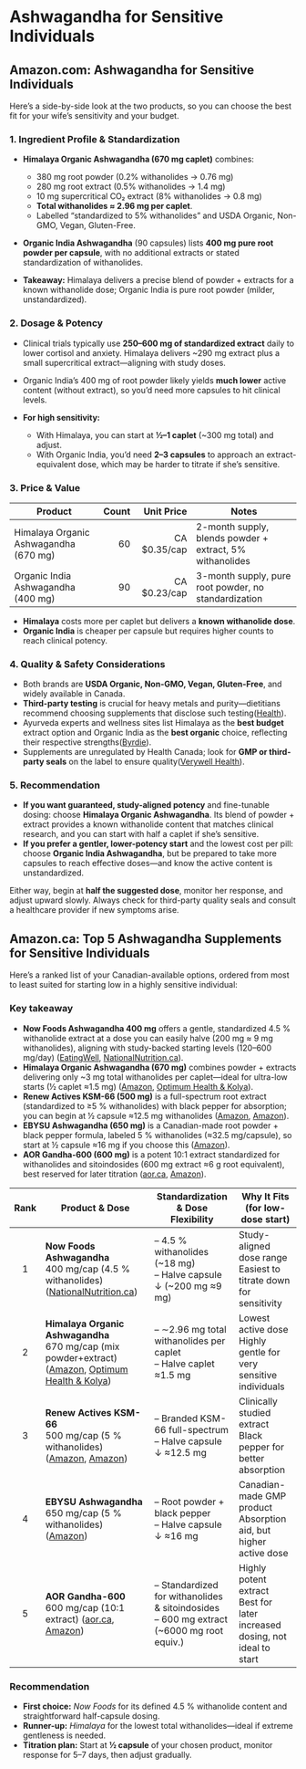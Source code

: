 # Ashwagandha for Sensitive Individuals

## Amazon.com: Ashwagandha for Sensitive Individuals

Here’s a side-by-side look at the two products, so you can choose the best fit for your wife’s sensitivity and your budget.

### 1. Ingredient Profile & Standardization

* **Himalaya Organic Ashwagandha (670 mg caplet)** combines:

  * 380 mg root powder (0.2% withanolides → 0.76 mg)
  * 280 mg root extract (0.5% withanolides → 1.4 mg)
  * 10 mg supercritical CO₂ extract (8% withanolides → 0.8 mg)
  * **Total withanolides ≈ 2.96 mg per caplet**.
  * Labelled “standardized to 5% withanolides” and USDA Organic, Non-GMO, Vegan, Gluten-Free.
* **Organic India Ashwagandha** (90 capsules) lists **400 mg pure root powder per capsule**, with no additional extracts or stated standardization of withanolides.
* **Takeaway:** Himalaya delivers a precise blend of powder + extracts for a known withanolide dose; Organic India is pure root powder (milder, unstandardized).

### 2. Dosage & Potency

* Clinical trials typically use **250–600 mg of standardized extract** daily to lower cortisol and anxiety. Himalaya delivers \~290 mg extract plus a small supercritical extract—aligning with study doses.
* Organic India’s 400 mg of root powder likely yields **much lower** active content (without extract), so you’d need more capsules to hit clinical levels.
* **For high sensitivity:**

  * With Himalaya, you can start at **½–1 caplet** (\~300 mg total) and adjust.
  * With Organic India, you’d need **2–3 capsules** to approach an extract-equivalent dose, which may be harder to titrate if she’s sensitive.

### 3. Price & Value

| Product                               | Count |    Unit Price | Notes                                                    |
| ------------------------------------- | ----: | ------------: | -------------------------------------------------------- |
| Himalaya Organic Ashwagandha (670 mg) |    60 | CA \$0.35/cap | 2-month supply, blends powder + extract, 5% withanolides |
| Organic India Ashwagandha (400 mg)    |    90 | CA \$0.23/cap | 3-month supply, pure root powder, no standardization     |

* **Himalaya** costs more per caplet but delivers a **known withanolide dose**.
* **Organic India** is cheaper per capsule but requires higher counts to reach clinical potency.

### 4. Quality & Safety Considerations

* Both brands are **USDA Organic, Non-GMO, Vegan, Gluten-Free**, and widely available in Canada.
* **Third-party testing** is crucial for heavy metals and purity—dietitians recommend choosing supplements that disclose such testing([Health](https://www.health.com/best-ashwagandha-supplements-8648166?utm_source=chatgpt.com)).
* Ayurveda experts and wellness sites list Himalaya as the **best budget** extract option and Organic India as the **best organic** choice, reflecting their respective strengths([Byrdie](https://www.byrdie.com/best-ashwagandha-supplements-4690414?utm_source=chatgpt.com)).
* Supplements are unregulated by Health Canada; look for **GMP or third-party seals** on the label to ensure quality([Verywell Health](https://www.verywellhealth.com/best-anxiety-supplements-7373504?utm_source=chatgpt.com)).

### 5. Recommendation

* **If you want guaranteed, study-aligned potency** and fine-tunable dosing: choose **Himalaya Organic Ashwagandha**. Its blend of powder + extract provides a known withanolide content that matches clinical research, and you can start with half a caplet if she’s sensitive.
* **If you prefer a gentler, lower-potency start** and the lowest cost per pill: choose **Organic India Ashwagandha**, but be prepared to take more capsules to reach effective doses—and know the active content is unstandardized.

Either way, begin at **half the suggested dose**, monitor her response, and adjust upward slowly. Always check for third-party quality seals and consult a healthcare provider if new symptoms arise.

## Amazon.ca: Top 5 Ashwagandha Supplements for Sensitive Individuals

Here’s a ranked list of your Canadian-available options, ordered from most to least suited for starting low in a highly sensitive individual:

### Key takeaway

- **Now Foods Ashwagandha 400 mg** offers a gentle, standardized 4.5 % withanolide extract at a dose you can easily halve (200 mg ≈ 9 mg withanolides), aligning with study-backed starting levels (120–600 mg/day) ([EatingWell][1], [NationalNutrition.ca][2]).
- **Himalaya Organic Ashwagandha (670 mg)** combines powder + extracts delivering only \~3 mg total withanolides per caplet—ideal for ultra-low starts (½ caplet ≈1.5 mg) ([Amazon][3], [Optimum Health & Kolya][4]).
- **Renew Actives KSM-66 (500 mg)** is a full-spectrum root extract (standardized to ≥5 % withanolides) with black pepper for absorption; you can begin at ½ capsule ≈12.5 mg withanolides ([Amazon][5], [Amazon][6]).
- **EBYSU Ashwagandha (650 mg)** is a Canadian-made root powder + black pepper formula, labeled 5 % withanolides (≈32.5 mg/capsule), so start at ½ capsule ≈16 mg if you choose this ([Amazon][7]).
- **AOR Gandha-600 (600 mg)** is a potent 10:1 extract standardized for withanolides and sitoindosides (600 mg extract ≈6 g root equivalent), best reserved for later titration ([aor.ca][8], [Amazon][9]).

| Rank | Product & Dose                                                                                                 | Standardization & Dose Flexibility                                                          | Why It Fits (for low-dose start)                                             |
| :--: | -------------------------------------------------------------------------------------------------------------- | ------------------------------------------------------------------------------------------- | ---------------------------------------------------------------------------- |
|   1  | **Now Foods Ashwagandha**<br>400 mg/cap (4.5 % withanolides) ([NationalNutrition.ca][2])                       | – 4.5 % withanolides (\~18 mg)<br>– Halve capsule ↓ (\~200 mg ≈9 mg)                        | Study-aligned dose range<br>Easiest to titrate down for sensitivity          |
|   2  | **Himalaya Organic Ashwagandha**<br>670 mg/cap (mix powder+extract) ([Amazon][3], [Optimum Health & Kolya][4]) | – ∼2.96 mg total withanolides per caplet<br>– Halve caplet ≈1.5 mg                          | Lowest active dose<br>Highly gentle for very sensitive individuals           |
|   3  | **Renew Actives KSM-66**<br>500 mg/cap (5 % withanolides) ([Amazon][5], [Amazon][6])                           | – Branded KSM-66 full-spectrum<br>– Halve capsule ↓ ≈12.5 mg                                | Clinically studied extract<br>Black pepper for better absorption             |
|   4  | **EBYSU Ashwagandha**<br>650 mg/cap (5 % withanolides) ([Amazon][7])                                           | – Root powder + black pepper<br>– Halve capsule ↓ ≈16 mg                                    | Canadian-made GMP product<br>Absorption aid, but higher active dose          |
|   5  | **AOR Gandha-600**<br>600 mg/cap (10:1 extract) ([aor.ca][8], [Amazon][9])                                     | – Standardized for withanolides & sitoindosides<br>– 600 mg extract (\~6000 mg root equiv.) | Highly potent extract<br>Best for later increased dosing, not ideal to start |

### Recommendation

* **First choice:** *Now Foods* for its defined 4.5 % withanolide content and straightforward half-capsule dosing.
* **Runner-up:** *Himalaya* for the lowest total withanolides—ideal if extreme gentleness is needed.
* **Titration plan:** Start at **½ capsule** of your chosen product, monitor response for 5–7 days, then adjust gradually.

[1]: https://www.eatingwell.com/best-ashwagandha-supplements-8635444?utm_source=chatgpt.com "The Best Ashwagandha Supplements, According to Health Experts"
[2]: https://www.nationalnutrition.ca/now-ashwagandha-400mg-90-vcaps.html?utm_source=chatgpt.com "Buy Now ASHWAGANDHA 400MG - 90 VCAPS at NationalNutrition.ca"
[3]: https://www.amazon.ca/Himalaya-Ashwagandha-Stress-relief-Adrenaline-Function/dp/B07CH3ZPZ3?utm_source=chatgpt.com "Himalaya Organic Ashwagandha, 90 Caplets, 3 Month Supply, USDA ..."
[4]: https://www.optimumhealth.ca/products/organic-ashwagandha?utm_source=chatgpt.com "Optimum Health & Kolya | Himalaya Ashwagandha, Organic"
[5]: https://www.amazon.ca/ACTIVES-Ashwagandha-Supplement-Superior-Absorption/dp/B0BYYWTY7S?utm_source=chatgpt.com "RENEW ACTIVES Ashwagandha KSM-66 Supplement 500MG per ... - Amazon.ca"
[6]: https://www.amazon.ca/Ashwagandha-Root-Extract-KSM-66-Withanolides/dp/B08DG8DJPJ?utm_source=chatgpt.com "KSM-66 Ashwagandha Supplement w/ 5% Withanolides - Amazon.ca"
[7]: https://www.amazon.ca/EBYSU-Ashwagandha-Capsules-Strength-Supplement/dp/B07D3C3PGF?utm_source=chatgpt.com "EBYSU Ashwagandha Supplement (Made in Canada) - Amazon.ca"
[8]: https://aor.ca/product/gandha-600/?utm_source=chatgpt.com "Gandha-600 | Ashwagandha | AOR Inc. Canada"
[9]: https://www.amazon.ca/AOR-GANDHA-600-Capsules-Ashwagandha-Extract/dp/B08K2GJ18K?utm_source=chatgpt.com "AOR Gandha-600 Ashwagandha Supplement, 240 Capsules, 8-Month Supply for ..."

